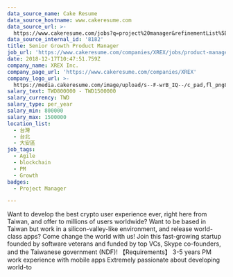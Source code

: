 ```yaml
---
data_source_name: Cake Resume
data_source_hostname: www.cakeresume.com
data_source_url: >-
  https://www.cakeresume.com/jobs?q=project%20manager&refinementList%5Blang_name%5D%5B0%5D=English&refinementList%5Bsalary_type%5D=per_year&range%5Bsalary_range%5D%5Bmin%5D=1000000&page=2
data_source_internal_id: '8182'
title: Senior Growth Product Manager
job_url: 'https://www.cakeresume.com/companies/XREX/jobs/product-manager-4a2f53'
date: 2018-12-17T10:47:51.759Z
company_name: XREX Inc.
company_page_url: 'https://www.cakeresume.com/companies/XREX'
company_logo_url: >-
  https://media.cakeresume.com/image/upload/s--F-wrB_IQ--/c_pad,fl_png8,h_200,w_200/v1577753848/tuw4wffo97drgklzeouz.png
salary_text: TWD800000 - TWD1500000
salary_currency: TWD
salary_type: per_year
salary_min: 800000
salary_max: 1500000
location_list:
  - 台灣
  - 台北
  - 大安區
job_tags:
  - Agile
  - blockchain
  - PM
  - Growth
badges:
  - Project Manager

---
```


Want to develop the best crypto user experience ever, right here from Taiwan, and offer to millions of users worldwide? Want to be based in Taiwan but work in a silicon-valley-like environment, and release world-class apps? Come change the world with us! Join this fast-growing startup founded by software veterans and funded by top VCs, Skype co-founders, and the Taiwanese government (NDF)! 【Requirements】 3-5 years PM work experience with mobile apps Extremely passionate about developing world-to